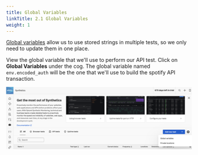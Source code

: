 ```yaml
---
title: Global Variables
linkTitle: 2.1 Global Variables
weight: 1
---
```


[Global variables](https://docs.splunk.com/observability/en/synthetics/test-config/global-variables.html) allow us to use stored strings in multiple tests, so we only need to update them in one place. 

View the global variable that we'll use to perform our API test. Click on **Global Variables** under the cog. The global variable named `env.encoded_auth` will be the one that we'll use to build the spotify API transaction.

![placeholder](../_img/global-variables.png)
